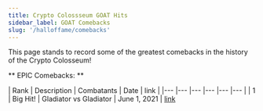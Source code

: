 ```yaml
---
title: Crypto Colossseum GOAT Hits
sidebar_label: GOAT Comebacks
slug: '/halloffame/comebacks'
---
```


This page stands to record some of the greatest comebacks in the history of the Crypto Colosseum!

** EPIC Comebacks: **

| Rank  	| Description   	| Combatants  	| Date | link  |
|---	|---	|---	|---	|---    |---    |
| 1 | Big Hit! | Gladiator vs Gladiator | June 1, 2021 | [link](https://arena.cryptocolosseum.com)
